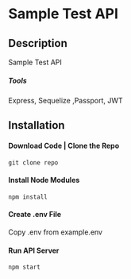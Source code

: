# Sample Test API

## Description
Sample Test API

##### Tools
Express, Sequelize ,Passport, JWT

## Installation

#### Download Code | Clone the Repo

```
git clone repo
```

#### Install Node Modules
```
npm install
```

#### Create .env File
Copy .env from example.env 

#### Run API Server
```
npm start
```
